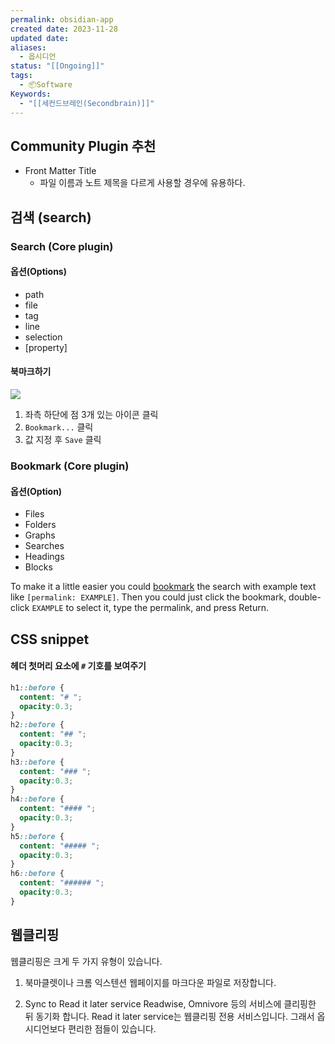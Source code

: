 ```yaml
---
permalink: obsidian-app
created date: 2023-11-28
updated date: 
aliases:
  - 옵시디언
status: "[[Ongoing]]"
tags:
  - 📦Software
Keywords:
  - "[[세컨드브레인(Secondbrain)]]"
---
```




## Community Plugin 추천
- Front Matter Title
	- 파일 이름과 노트 제목을 다르게 사용할 경우에 유용하다. 



## 검색 (search)
### Search (Core plugin)
#### 옵션(Options)
- path
- file
- tag
- line
- selection
- [property]

#### 북마크하기
![](https://i.imgur.com/wSpwiCk.jpg)

1. 좌측 하단에 점 3개 있는 아이콘 클릭
2. `Bookmark...` 클릭
3. 값 지정 후 `Save` 클릭

### Bookmark (Core plugin)
#### 옵션(Option)
- Files
- Folders
- Graphs
- Searches
- Headings
- Blocks



To make it a little easier you could [bookmark](https://help.obsidian.md/Plugins/Bookmarks) the search with example text like `[permalink: EXAMPLE]`. Then you could just click the bookmark, double-click `EXAMPLE` to select it, type the permalink, and press Return.


## CSS snippet
#### 헤더 첫머리 요소에 `#` 기호를 보여주기
```CSS
h1::before {
  content: "# ";
  opacity:0.3;
}
h2::before {
  content: "## ";
  opacity:0.3;
}
h3::before {
  content: "### ";
  opacity:0.3;
}
h4::before {
  content: "#### ";
  opacity:0.3;
}
h5::before {
  content: "##### ";
  opacity:0.3;
}
h6::before {
  content: "###### ";
  opacity:0.3;
}
```

## 웹클리핑

웹클리핑은 크게 두 가지 유형이 있습니다.

1. 북마클렛이나 크롬 익스텐션
웹페이지를 마크다운 파일로 저장합니다. 

2. Sync to Read it later service 
Readwise, Omnivore 등의 서비스에 클리핑한 뒤 동기화 합니다. 
Read it later service는 웹클리핑 전용 서비스입니다. 그래서 옵시디언보다 편리한 점들이 있습니다. 
